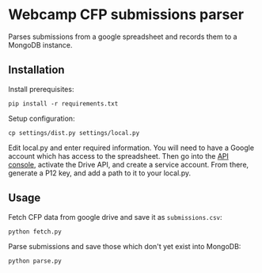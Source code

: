 Webcamp CFP submissions parser
==============================

Parses submissions from a google spreadsheet and records them to a MongoDB
instance.

Installation
------------

Install prerequisites:
```
pip install -r requirements.txt
```

Setup configuration:
```
cp settings/dist.py settings/local.py
```

Edit local.py and enter required information. You will need to have a Google
account which has access to the spreadsheet. Then go into the 
[API console](https://code.google.com/apis/console/), activate the 
Drive API, and create a service account. From there, generate a P12 key, and
add a path to it to your local.py.

Usage
-----

Fetch CFP data from google drive and save it as `submissions.csv`:

```
python fetch.py
```

Parse submissions and save those which don't yet exist into MongoDB:
```
python parse.py
```
